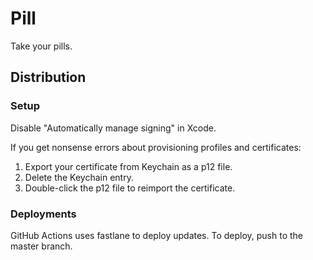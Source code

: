 # Pill

Take your pills.

## Distribution

### Setup

Disable "Automatically manage signing" in Xcode.

If you get nonsense errors about provisioning profiles and certificates:

1. Export your certificate from Keychain as a p12 file.
1. Delete the Keychain entry.
1. Double-click the p12 file to reimport the certificate.

### Deployments

GitHub Actions uses fastlane to deploy updates. To deploy, push to the master branch.
